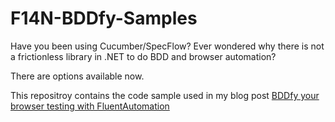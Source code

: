 F14N-BDDfy-Samples
==================

Have you been using Cucumber/SpecFlow? Ever wondered why there is not a frictionless library in .NET to do BDD and browser automation? 

There are options available now. 

This repositroy contains the code sample used in my blog post [BDDfy your browser testing with FluentAutomation](http://blog.chatekar.com/bddfy-your-browser-automation-with-fluentautomation/)
